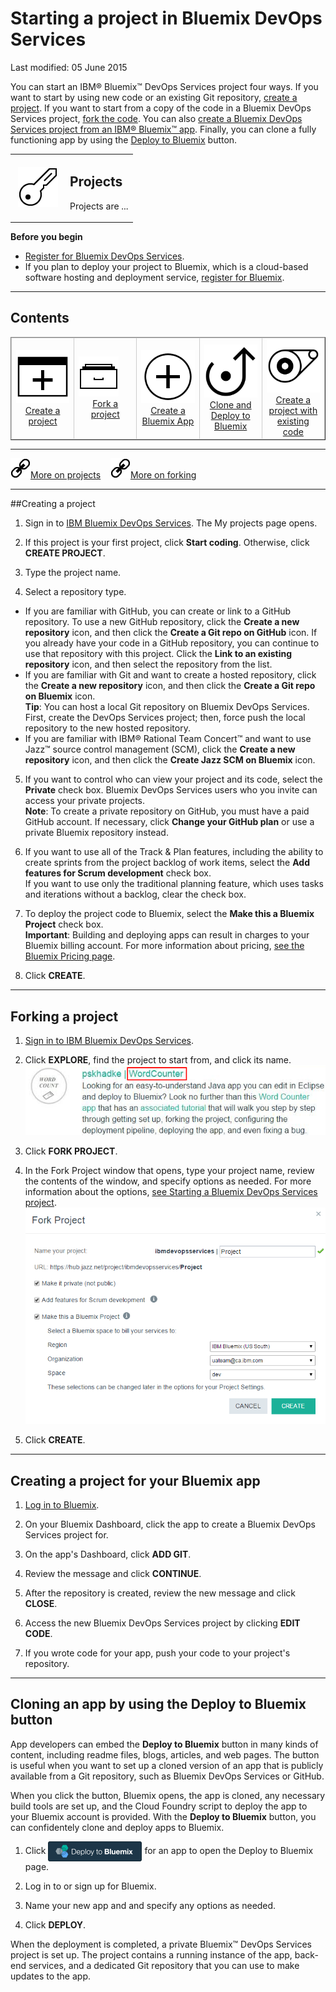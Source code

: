 # Starting a project in Bluemix DevOps Services 


Last modified: 05 June 2015


You can start an IBM&reg; Bluemix&trade; DevOps Services project four ways. If you want to start by using new code or an existing Git repository, [create a project](#starting_a_devops_services_project). If you want to start from a copy of the code in a Bluemix DevOps Services project, [fork the code](#forking_a_devops_services_project).  You can also [create a Bluemix DevOps Services project from an IBM&reg; Bluemix&trade; app](#creating_a_devops_services_project_for_your_bluemix_app).  Finally, you can clone a fully functioning app by using the [Deploy to Bluemix](#deploy_to_bluemix_button) button.

<table border="0px"><tr style="border: none; vertical-align: text_top; align: center;"><td style="vertical-align: text_top; align: center;"><img style="border: 0px; padding: 5px; margin: 0px;" src="images/access-password-key_64.png"></td><td><h2> Projects</h2><p>Projects are ...  </td></tr></table>

**Before you begin**
* [Register for Bluemix DevOps Services](https://hub.jazz.net). 
* If you plan to deploy your project to Bluemix, which is a cloud-based software hosting and deployment service, [register for Bluemix](http://bluemix.net/). 

---
## Contents

 <table border="1px"><tr style="border: 1px solid #ccc; vertical-align: text_top; align: center; padding: 0px; margin: 0px;"><td style="border:1px solid #ccc; vertical-align: text_top; align: center;"  width="20%"><a href="#starting_a_devops_services_project"><img src="images/create-new_64.svg" style="border: 0px; padding: 0px;" ><center>Create a project</center></a></td>
 <td style="border: 1px solid #ccc; vertical-align: text_top; align: center;" width="20%"><a href="#forking_a_devops_services_project"><img src="images/repository-archive_64.png" style="border: 0px;" ><center>Fork a project</center></a></td>
  <td style="border: 1px solid #ccc;" width="20%"><a href="#creating_a_devops_services_project_for_your_bluemix_app"><img src="images/add-new_64.svg" style="border: 0px" ><center>Create a Bluemix App</center></a></td>
    <td style="border: 1px solid #ccc;" width="20%"><a href="#deploy_to_bluemix_button"><img src="images/deploy_64.svg" style="border: 0px;" ><center>Clone and Deploy to Bluemix</center></a></td>
	 <td style="border: 1px solid #ccc;" width="20%"><a href="#create_with_existing_code"><img src="images/run-running_64.svg" style="border: 0px;" ><center>Create a project with existing code</center></a></td>
</tr></table>

---

<a href="https://developer.ibm.com/devops-services/tag/projects/"><img src="images/link-externallink_32.png" style="border: 0px; display: inline;">More on projects</a> &nbsp;&nbsp; 
<a href="https://developer.ibm.com/devops-services/tag/fork/"><img src="images/link-externallink_32.png" style="border: 0px; display: inline;">More on forking</a>

---
<a name='starting_a_devops_services_project'></a>
##Creating a project

1. Sign in to [IBM Bluemix DevOps Services](https://hub.jazz.net). The My projects page opens.

2. If this project is your first project, click **Start coding**. Otherwise, click **CREATE PROJECT**.

3. Type the project name.

4. Select a repository type. 
  * If you are familiar with GitHub, you can create or link to a GitHub repository.  To use a new GitHub repository, click the **Create a new repository** icon, and then click the **Create a Git repo on GitHub** icon. If you already have your code in a GitHub repository, you can continue to use that repository with this project. Click the **Link to an existing repository** icon, and then select the repository from the list.    
 * If you are familiar with Git and want to create a hosted repository, click the **Create a new repository** icon, and then click the **Create a Git repo on Bluemix** icon.  
**Tip**: You can host a local Git repository on Bluemix DevOps Services. First, create the DevOps Services project; then, force push the local repository to the new hosted repository.
 * If you are familiar with IBM&reg;  Rational Team Concert&trade; and want to use Jazz&trade; source control management (SCM), click the **Create a new repository** icon, and then click the **Create Jazz SCM on Bluemix** icon.
 
5. If you want to control who can view your project and its code, select the **Private** check box. Bluemix DevOps Services users who you invite can access your private projects.    
**Note**: To create a private repository on GitHub, you must have a paid GitHub account. If necessary, click **Change your GitHub plan** or use a private Bluemix repository instead.

6. If you want to use all of the Track & Plan features, including the ability to create sprints from the project backlog of work items, select the **Add features for Scrum development** check box.  
If you want to use only the traditional planning feature, which uses tasks and iterations without a backlog, clear the check box.

7. To deploy the project code to Bluemix, select the **Make this a Bluemix Project** check box.  
**Important**: Building and deploying apps can result in charges to your Bluemix billing account. For more information about pricing, [see the Bluemix Pricing page](https://console.ng.bluemix.net/?ace_base=true/#/pricing).

8. Click **CREATE**.  

---
<a name='forking_a_devops_services_project'></a>
## Forking a project

1. [Sign in to IBM Bluemix DevOps Services](https://hub.jazz.net).

2. Click **EXPLORE**, find the project to start from, and click its name.
![Bluemix DevOps Services new user landing page][1]

3. Click **FORK PROJECT**. 

4. In the Fork Project window that opens, type your project name, review the contents of the window, and specify options as needed. For more information about the options, [see Starting a Bluemix DevOps Services project](#starting_a_devops_services_project).
![Options while forking project][2]

5. Click **CREATE**.

---
<a name='creating_a_devops_services_project_for_your_bluemix_app'></a>
## Creating a project for your Bluemix app

1. [Log in to Bluemix][3].

2. On your Bluemix Dashboard, click the app to create a Bluemix DevOps Services project for.

3. On the app's Dashboard, click **ADD GIT**.

4. Review the message and click **CONTINUE**.

5. After the repository is created, review the new message and click **CLOSE**.

6. Access the new Bluemix DevOps Services project by clicking **EDIT CODE**.  

7. If you wrote code for your app, push your code to your project's repository.


---
<a name='deploy_to_bluemix_button'></a>
## Cloning an app by using the Deploy to Bluemix button

App developers can embed the **Deploy to Bluemix** button in many kinds of content, including readme files, blogs, articles, and web pages.  The button is useful when you want to set up a cloned version of an app that is publicly available from a Git repository, such as Bluemix DevOps Services or GitHub.

When you click the button, Bluemix opens, the app is cloned, any necessary build tools are set up, and the Cloud Foundry script to deploy the app to your Bluemix account is provided.  With the **Deploy to Bluemix** button, you can confidentely clone and deploy apps to Bluemix.

1. Click <img src="./images/deploy-button.png"  alt="Deploy to Bluemix" align="center" style="display: inline; margin: 0px; border-style: none;"> for an app to open the Deploy to Bluemix page.

2. Log in to or sign up for Bluemix.

3. Name your new app and and specify any options as needed.

4. Click **DEPLOY**.

When the deployment is completed, a private Bluemix&trade; DevOps Services project is set up.  The project contains a running instance of the app, back-end services, and a dedicated Git repository that you can use to make  updates to the app.

[1]: images/restyle_projectname.png
[2]: images/restyle_newprojectwindow.png
[3]: http://bluemix.net/
